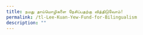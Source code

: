 ```yaml
---
title: நமது தாய்மொழிகளை நேசிப்பதற்கு வித்திடுவோம்!
permalink: /tl-Lee-Kuan-Yew-Fund-for-Bilingualism
description: ""
---
```


